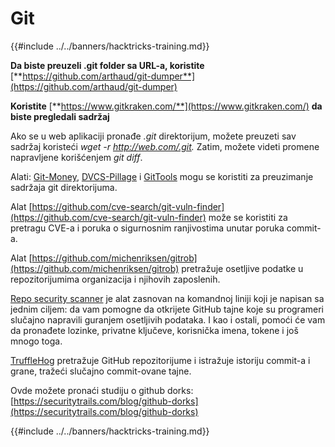 # Git

{{#include ../../banners/hacktricks-training.md}}

**Da biste preuzeli .git folder sa URL-a, koristite** [**https://github.com/arthaud/git-dumper**](https://github.com/arthaud/git-dumper)

**Koristite** [**https://www.gitkraken.com/**](https://www.gitkraken.com/) **da biste pregledali sadržaj**

Ako se u web aplikaciji pronađe _.git_ direktorijum, možete preuzeti sav sadržaj koristeći _wget -r http://web.com/.git._ Zatim, možete videti promene napravljene korišćenjem _git diff_.

Alati: [Git-Money](https://github.com/dnoiz1/git-money), [DVCS-Pillage](https://github.com/evilpacket/DVCS-Pillage) i [GitTools](https://github.com/internetwache/GitTools) mogu se koristiti za preuzimanje sadržaja git direktorijuma.

Alat [https://github.com/cve-search/git-vuln-finder](https://github.com/cve-search/git-vuln-finder) može se koristiti za pretragu CVE-a i poruka o sigurnosnim ranjivostima unutar poruka commit-a.

Alat [https://github.com/michenriksen/gitrob](https://github.com/michenriksen/gitrob) pretražuje osetljive podatke u repozitorijumima organizacija i njihovih zaposlenih.

[Repo security scanner](https://github.com/UKHomeOffice/repo-security-scanner) je alat zasnovan na komandnoj liniji koji je napisan sa jednim ciljem: da vam pomogne da otkrijete GitHub tajne koje su programeri slučajno napravili guranjem osetljivih podataka. I kao i ostali, pomoći će vam da pronađete lozinke, privatne ključeve, korisnička imena, tokene i još mnogo toga.

[TruffleHog](https://github.com/dxa4481/truffleHog) pretražuje GitHub repozitorijume i istražuje istoriju commit-a i grane, tražeći slučajno commit-ovane tajne.

Ovde možete pronaći studiju o github dorks: [https://securitytrails.com/blog/github-dorks](https://securitytrails.com/blog/github-dorks)

{{#include ../../banners/hacktricks-training.md}}
